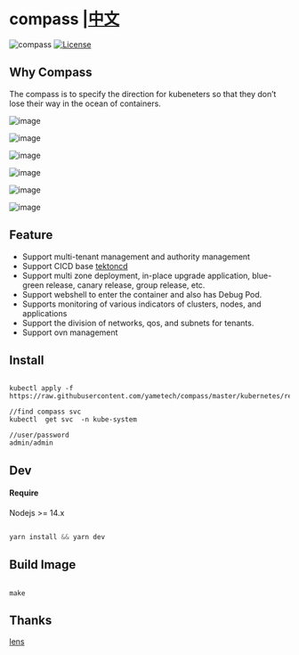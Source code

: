 # compass |[中文](README_zh.md)
![compass](https://github.com/yametech/compass/workflows/compass/badge.svg)
[![License](https://img.shields.io/badge/License-Apache%202.0-blue.svg)](http://github.com/yametech/compass/blob/master/LICENSE)

##  Why Compass

  The compass is to specify the direction for kubeneters so that they don’t lose their way in the ocean of containers.

![image](https://user-images.githubusercontent.com/22409551/90589013-9fb44600-e20f-11ea-936c-33a28c58c4ca.png)


![image](https://user-images.githubusercontent.com/22409551/90589174-18b39d80-e210-11ea-8e60-870772c70c2e.png)

![image](https://user-images.githubusercontent.com/22409551/91035244-e2738500-e638-11ea-9da3-e5f5380555ce.png)

![image](https://user-images.githubusercontent.com/22409551/91035521-fa4b0900-e638-11ea-9564-e63f4241430e.png)

![image](https://user-images.githubusercontent.com/22409551/91035880-12228d00-e639-11ea-9214-4dac2b51ce9e.png)


![image](https://user-images.githubusercontent.com/22409551/90589114-e73ad200-e20f-11ea-9406-0a61f98b5b7d.png)

## Feature


- Support multi-tenant management and authority management
- Support CICD  base [tektoncd](https://github.com/tektoncd/pipeline)
- Support multi zone deployment, in-place upgrade application, blue-green release, canary release, group release, etc.
- Support webshell to enter the container and also has Debug Pod.
- Supports monitoring of various indicators of clusters, nodes, and applications
- Support the division of networks, qos, and subnets for tenants.
- Support ovn management


## Install 

```shell

kubectl apply -f https://raw.githubusercontent.com/yametech/compass/master/kubernetes/release.yml

//find compass svc
kubectl  get svc  -n kube-system

//user/password
admin/admin
```


## Dev

#### Require 

Nodejs >= 14.x


``` js

yarn install && yarn dev


```

## Build  Image

``` shell

make

```


## Thanks

[lens](https://github.com/lensapp/lens)
